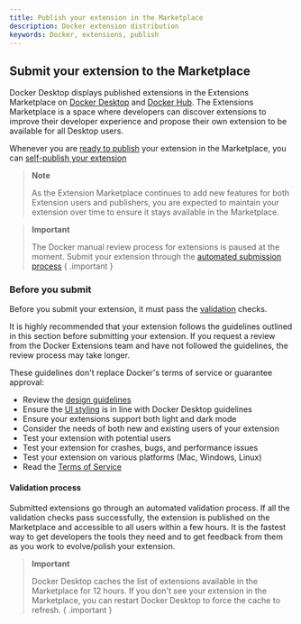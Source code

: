 ```yaml
---
title: Publish your extension in the Marketplace
description: Docker extension distribution
keywords: Docker, extensions, publish
---
```


## Submit your extension to the Marketplace

Docker Desktop displays published extensions in the Extensions Marketplace on [Docker Desktop](https://open.docker.com/extensions/marketplace) and [Docker Hub](https://hub.docker.com/search?q=&type=extension).
The Extensions Marketplace is a space where developers can discover extensions to improve their developer experience and propose their own extension to be available for all Desktop users.

Whenever you are [ready to publish](./DISTRIBUTION.md) your extension in the Marketplace, you can [self-publish your extension](https://github.com/docker/extensions-submissions/issues/new?assignees=&labels=&template=1_automatic_review.yaml&title=%5BSubmission%5D%3A+)

> **Note**
>
> As the Extension Marketplace continues to add new features for both Extension users and publishers, you are expected
> to maintain your extension over time to ensure it stays available in the Marketplace.

> **Important**
>
> The Docker manual review process for extensions is paused at the moment. Submit your extension through the [automated submission process](https://github.com/docker/extensions-submissions/issues/new?assignees=&labels=&template=1_automatic_review.yaml&title=%5BSubmission%5D%3A+)
{ .important }
### Before you submit

Before you submit your extension, it must pass the [validation](validate.md) checks.

It is highly recommended that your extension follows the guidelines outlined in this section before submitting your
extension. If you request a review from the Docker Extensions team and have not followed the guidelines, the review process may take longer. 

These guidelines don't replace Docker's terms of service or guarantee approval:
- Review the [design guidelines](../design/design-guidelines.md)
- Ensure the [UI styling](../design/index.md) is in line with Docker Desktop guidelines
- Ensure your extensions support both light and dark mode
- Consider the needs of both new and existing users of your extension
- Test your extension with potential users
- Test your extension for crashes, bugs, and performance issues
- Test your extension on various platforms (Mac, Windows, Linux)
- Read the [Terms of Service](https://www.docker.com/legal/extensions_marketplace_developer_agreement/)

#### Validation process

Submitted extensions go through an automated validation process. If all the validation checks pass successfully, the extension is
published on the Marketplace and accessible to all users within a few hours.
It is the fastest way to get developers the tools they need and to get feedback from them as you work to
evolve/polish your extension.

> **Important**
>
> Docker Desktop caches the list of extensions available in the Marketplace for 12 hours. If you don't see your
> extension in the Marketplace, you can restart Docker Desktop to force the cache to refresh.
{ .important }
